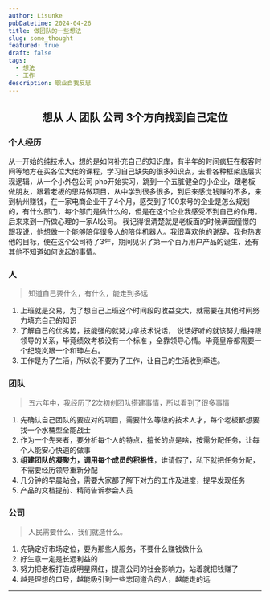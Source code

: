 ```yaml
---
author: Lisunke
pubDatetime: 2024-04-26
title: 做团队的一些想法
slug: some_thought
featured: true
draft: false
tags:
  - 想法
  - 工作
description: 职业自我反思
---
```


## <center> 想从 人 团队 公司 3个方向找到自己定位</center>

### 个人经历

从一开始的纯技术人，想的是如何补充自己的知识库，有半年的时间疯狂在极客时间等地方在买各位大佬的课程，学习自己缺失的很多知识点，去看各种框架底层实现逻辑，从一个小外包公司 php开始实习，跳到一个五脏健全的小企业，跟老板做朋友，跟着老板的思路做项目，从中学到很多很多，到后来感觉钱赚的不多，来到杭州赚钱，在一家电商企业干了4个月，感受到了100来号的企业是怎么规划的，有什么部门，每个部门是做什么的，但是在这个企业我感受不到自己的作用。后来来到一所做心理的一家AI公司。
我记得很清楚就是老板面的时候满面憧憬的跟我说，他想做一个能够陪伴很多人的陪伴机器人。我很喜欢他的说辞，我也热衷他的目标，便在这个公司待了3年，期间见识了第一个百万用户产品的诞生，还有其他不知道如何说起的事情。

### 人

> 知道自己要什么，有什么，能走到多远

1. 上班就是交易，为了想自己上班这个时间段的收益变大，就需要在其他时间努力填充自己的知识
2. 了解自己的优劣势，技能强的就努力拿技术说话， 说话好听的就该努力维持跟领导的关系，毕竟绩效考核没有一个标准 ，全靠领导心情。毕竟皇帝都需要一个纪晓岚跟一个和珅左右。
3. 工作是为了生活，所以说不要为了工作，让自己的生活收到牵连。

### 团队

> 五六年中，我经历了2次初创团队搭建事情，所以看到了很多事情

1. 先确认自己团队的要应对的项目，需要什么等级的技术人才，每个老板都想要找一个水桶型全能战士
2. 作为一个先来者，要分析每个人的特点，擅长的点是啥，按需分配任务，让每个人能安心快速的做事
3. **组建团队的凝聚力，调用每个成员的积极性**，谁请假了，私下就把任务分配，不需要经历领导重新分配
4. 几分钟的早晨站会，需要大家都了解下对方的工作及进度，提早发现任务
5. 产品的文档提前、精简告诉参会人员

### 公司

> 人民需要什么，我们就造什么。

1. 先确定好市场定位，要为那些人服务，不要什么赚钱做什么
2. 好生意一定是长远利益的
3. 努力把老板打造成明星网红，提高公司的社会影响力，站着就把钱赚了
4. 越是理想的口号，越能吸引到一些志同道合的人，越能走的远

<hr/>
